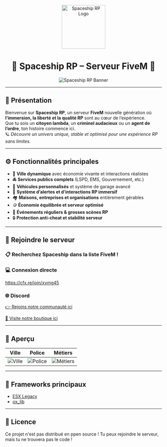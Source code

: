 <p align="center">
  <img src="https://cdn.discordapp.com/attachments/1416860906712989827/1418697255392907315/classic.png?ex=68f69d47&is=68f54bc7&hm=f40b087b1ea1e0d5a81466bd0e36711a23148ee1f4f532b4b968d9c7dc6f8c05&" width="140" alt="Spaceship RP Logo">
</p>

<h1 align="center">🚀 Spaceship RP – Serveur FiveM 🚀</h1>

<p align="center">
  <img src="https://cdn.discordapp.com/attachments/1416860906712989827/1418291102053695671/banner.png?ex=68f67485&is=68f52305&hm=b72cb8264f66e7201a8888627d421a4f381e6af2009fa61cdb62b0bfb6c91de9&" alt="Spaceship RP Banner">
</p>

---

## 🌌 Présentation

Bienvenue sur **Spaceship RP**, un serveur **FiveM** nouvelle génération où **l’immersion, la liberté et la qualité RP** sont au cœur de l’expérience.  
Que tu sois un **citoyen lambda**, un **criminel audacieux** ou un **agent de l’ordre**, ton histoire commence ici.  
🪐 *Découvre un univers unique, stable et optimisé pour une expérience RP sans limites.*

---

## ⚙️ Fonctionnalités principales

- 🌃 **Ville dynamique** avec économie vivante et interactions réalistes  
- 🚔 **Services publics complets** (LSPD, EMS, Gouvernement, etc.)  
- 🚗 **Véhicules personnalisés** et système de garage avancé  
- 💬 **Système d’alertes et d’interactions RP immersif**  
- 🏘️ **Maisons, entreprises et organisations** entièrement gérables  
- 🪙 **Économie équilibrée et serveur optimisé**  
- 🎉 **Événements réguliers & grosses scènes RP**  
- 🔒 **Protection anti-cheat et stabilité serveur**

---

## 🚀 Rejoindre le serveur

### 📋 Recherchez Spaceship dans la liste FiveM !

### 💻 Connexion directe
https://cfx.re/join/xvmg45


### 🌐 Discord
[👉 Rejoins notre communauté ici](https://dsc.gg/spaceshiprp)

[🛒 Visite notre boutique ici](https://spaceshiptp.tebex.io)

---

## 📸 Aperçu

| Ville | Police | Métiers |  
|:-----:|:------:|:--------:|  
| ![Ville](https://cdn.discordapp.com/attachments/1418291102053695671/banner.png) | ![Police](https://cdn.discordapp.com/attachments/1416860906712989827/1418697255392907315/classic.png) | ![Métiers](https://cdn.discordapp.com/attachments/1418291102053695671/banner.png) |  

---

## 🧩 Frameworks principaux

- [ESX Legacy](https://github.com/esx-framework/esx-legacy)  
- [ox_lib](https://github.com/overextended/ox_lib)  


---


## 📜 Licence

Ce projet n'est pas distribué en ppen source !
Tu peux rejoindre le serveur, mais tu ne trouvera pas le code !
